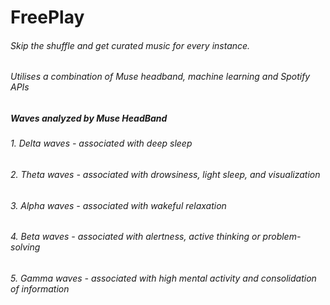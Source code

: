 # FreePlay

###### Skip the shuffle and get curated music for every instance. 
###### Utilises a combination of Muse headband, machine learning and Spotify APIs

##### Waves analyzed by Muse HeadBand 
###### 1. Delta waves - associated with deep sleep
###### 2. Theta waves - associated with drowsiness, light sleep, and visualization
###### 3. Alpha waves - associated with wakeful relaxation
###### 4. Beta waves - associated with alertness, active thinking or problem-solving
###### 5. Gamma waves - associated with high mental activity and consolidation of information
